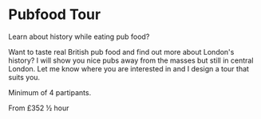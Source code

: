 # Pubfood Tour

<span class="lead">Learn about history while eating pub food?</span>

Want to taste real British pub food and find out more about London's history?
I will show you nice pubs away from the masses but still in central London. 
Let me know where you are interested in and I design a tour that suits you.


Minimum of 4 partipants.

From <span class="price">£35</span><span class="duration">2 &frac12; hour</span>
